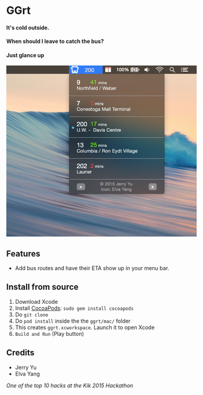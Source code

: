 # GGrt

#### It's cold outside.

#### When should I leave to catch the bus?

#### Just glance up

![Preview](preview.png)

## Features
- Add bus routes and have their ETA show up in your menu bar.

## Install from source
1. Download Xcode
2. Install [CocoaPods](http://cocoapods.org/): `sudo gem install cocoapods`
3. Do `git clone`
4. Do `pod install` inside the the `ggrt/mac/` folder
5. This creates `ggrt.xcworkspace`. Launch it to open Xcode
6. `Build and Run` (Play button)


## Credits
- Jerry Yu
- Elva Yang


*One of the top 10 hacks at the Kik 2015 Hackathon*
